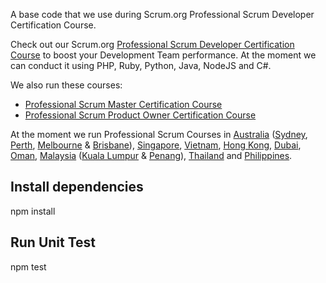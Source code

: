 A base code that we use during Scrum.org Professional Scrum Developer Certification Course.

Check out our Scrum.org [Professional Scrum Developer Certification Course](http://www.agilitypath.com.au/programs/professional-scrum-developer) to boost your Development Team performance. At the moment we can conduct it using PHP, Ruby, Python, Java, NodeJS and C#.

We also run these courses:

- [Professional Scrum Master Certification Course](http://www.agilitypath.com.au/programs/professional-scrum-master)
- [Professional Scrum Product Owner Certification Course](http://www.agilitypath.com.au/programs/professional-scrum-product-owner)

At the moment we run Professional Scrum Courses in [Australia](http://www.agilitypath.com.au/courses/australia) ([Sydney](http://www.agilitypath.com.au/courses/australia/sydney), [Perth](http://www.agilitypath.com.au/courses/australia/perth), [Melbourne](http://www.agilitypath.com.au/courses/australia/melbourne) & [Brisbane](http://www.agilitypath.com.au/courses/australia/brisbane)), [Singapore](http://www.agilitypath.com.au/courses/singapore/singapore), [Vietnam](http://www.agilitypath.com.au/courses/vietnam), [Hong Kong](http://www.agilitypath.com.au/courses/china/hong-kong), [Dubai](http://www.agilitypath.com.au/courses/united-arab-emirates/dubai), [Oman](http://www.agilitypath.com.au/courses/oman), [Malaysia](http://www.agilitypath.com.au/courses/malaysia) ([Kuala Lumpur](http://www.agilitypath.com.au/courses/malaysia/kuala-lumpur) & [Penang](http://www.agilitypath.com.au/courses/malaysia/penang)), [Thailand](http://www.agilitypath.com.au/courses/thailand) and [Philippines](http://www.agilitypath.com.au/courses/philippines).


## Install dependencies

npm install

## Run Unit Test

npm test
